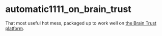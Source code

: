 # automatic1111_on_brain_trust
That most useful hot mess, packaged up to work well on 
[the Brain Trust platform](https://github.com/BrainTrustAI/braintrust).
